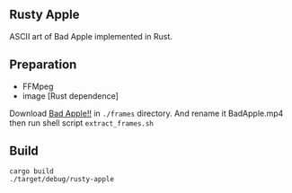 Rusty Apple
---

ASCII art of Bad Apple implemented in Rust.

## Preparation

- FFMpeg
- image [Rust dependence]

Download [Bad Apple!!](https://www.youtube.com/watch?v=FtutLA63Cp8) in `./frames` directory. And rename it BadApple.mp4 then run shell script `extract_frames.sh`

## Build

```
cargo build
./target/debug/rusty-apple
```
